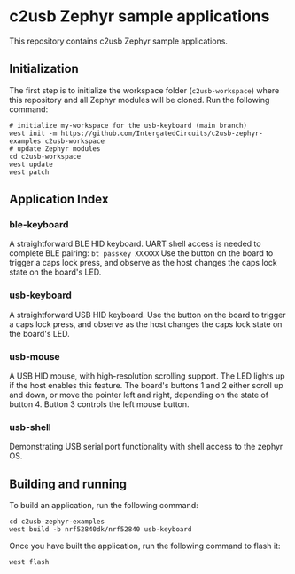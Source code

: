 # c2usb Zephyr sample applications

This repository contains c2usb Zephyr sample applications.

## Initialization

The first step is to initialize the workspace folder (``c2usb-workspace``) where
this repository and all Zephyr modules will be cloned. Run the following
command:

```shell
# initialize my-workspace for the usb-keyboard (main branch)
west init -m https://github.com/IntergatedCircuits/c2usb-zephyr-examples c2usb-workspace
# update Zephyr modules
cd c2usb-workspace
west update
west patch
```

## Application Index

### ble-keyboard

A straightforward BLE HID keyboard. UART shell access is needed to complete BLE pairing:
`bt passkey XXXXXX`
Use the button on the board to trigger a caps lock press,
and observe as the host changes the caps lock state on the board's LED.

### usb-keyboard

A straightforward USB HID keyboard. Use the button on the board to trigger a caps lock press,
and observe as the host changes the caps lock state on the board's LED.

### usb-mouse

A USB HID mouse, with high-resolution scrolling support.
The LED lights up if the host enables this feature.
The board's buttons 1 and 2 either scroll up and down, or move the pointer left and right,
depending on the state of button 4. Button 3 controls the left mouse button.

### usb-shell

Demonstrating USB serial port functionality with shell access to the zephyr OS.

## Building and running

To build an application, run the following command:

```shell
cd c2usb-zephyr-examples
west build -b nrf52840dk/nrf52840 usb-keyboard
```

Once you have built the application, run the following command to flash it:

```shell
west flash
```
